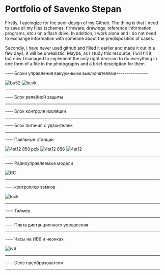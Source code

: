 # Portfolio of Savenko Stepan

  Firstly, I apologize for the poor design of my Github. The thing is that I need to save all my files (schemes, firmware, drawings, reference information, programs, etc.) on a flash drive. In addition, I work alone and I do not need to exchange information with someone about the predisposition of cases.
  
  Secondly, I have never used github and filled it earlier and made it out in a few days, it will be unrealistic. Maybe, as I study this resource, I will fill it, but now I managed to implement the only right decision to do everything in one form of a file in the photographs and a brief description for them.
  
  
  ---- Блоки управления вакуумными выключателями----------------
  
  ![bu52](https://user-images.githubusercontent.com/121791547/210490596-3881d87b-d801-4a51-837d-11fdf1844f35.jpeg)
  ![buvk](https://user-images.githubusercontent.com/121791547/210490598-9fa4e61f-f78f-4776-9882-33edaa39c08e.jpeg)
  
  --------------------------------------------------------------
  
  ---- Блок релейной защиты
  
  --------------------------------------------------------------
  
  ---- Блок контроля изоляции
  
  --------------------------------------------------------------
  
  ---- Блок питания с удвоителем
  
  --------------------------------------------------------------
  
  
  
  ---- Паяльные станции
  
![4st12 858 pcb](https://user-images.githubusercontent.com/121791547/210490588-48078dfe-7a0b-4f98-97fd-dafd3ac99f27.jpeg)
![4st12 858](https://user-images.githubusercontent.com/121791547/210490593-a613565b-30e9-4f48-9818-d80680a75d74.jpeg)
![4st12](https://user-images.githubusercontent.com/121791547/210490595-426260a1-785e-4c41-8e07-e259f5e8527a.jpeg)

--------------------------------------------------------------

  ---- Радиоуправляемые модели
  
  ![RC](https://user-images.githubusercontent.com/121791547/210490603-3deb1462-f6a2-4064-9905-683616ffaf7a.jpeg)
  
  --------------------------------------------------------------
  
  ---- контроллер замков
 
 ![lock](https://user-images.githubusercontent.com/121791547/210490601-2aef58c9-fb07-4398-a64e-cb4fe9454be8.jpeg)
 
 --------------------------------------------------------------
 
 ---- Таймер
  
  --------------------------------------------------------------
  
 ---- Плата дистанционного управления
 
 --------------------------------------------------------------
 
 ---- Часы на ИВ6 и неонках
 
 ![iv6](https://user-images.githubusercontent.com/121791547/210490600-3ce1046d-d224-425e-84b3-e13fd351c043.jpeg)

--------------------------------------------------------------

---- Dcdc преобразователи
  
  
--------------------------------------------------------------
  
  
  





  

